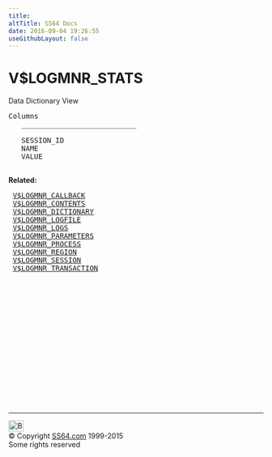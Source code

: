 ```yaml
---
title:
altTitle: SS64 Docs
date: 2016-09-04 19:26:55
useGithubLayout: false
---
```

<!-- #BeginLibraryItem "/Library/head_orav.lbi" --><!-- #EndLibraryItem --><h1>V$LOGMNR_STATS </h1>  
 <p> Data Dictionary View </p> 
 
<pre>Columns
   ___________________________
 
   SESSION_ID
   NAME
   VALUE

</pre>
<p><b>Related:</b></p><pre> <a href="V$LOGMNR_CALLBACK.html">V$LOGMNR_CALLBACK</a> 
 <a href="V$LOGMNR_CONTENTS.html">V$LOGMNR_CONTENTS</a> 
 <a href="V$LOGMNR_DICTIONARY.html">V$LOGMNR_DICTIONARY</a> 
 <a href="V$LOGMNR_LOGFILE.html">V$LOGMNR_LOGFILE</a> 
 <a href="V$LOGMNR_LOGS.html">V$LOGMNR_LOGS</a> 
 <a href="V$LOGMNR_PARAMETERS.html">V$LOGMNR_PARAMETERS</a> 
 <a href="V$LOGMNR_PROCESS.html">V$LOGMNR_PROCESS</a> 
 <a href="V$LOGMNR_REGION.html">V$LOGMNR_REGION</a> 
 <a href="V$LOGMNR_SESSION.html">V$LOGMNR_SESSION</a> 
 <a href="V$LOGMNR_TRANSACTION.html">V$LOGMNR_TRANSACTION</a> </pre><!-- #BeginLibraryItem "/Library/foot_orad.lbi" --><p><script async="" src="//pagead2.googlesyndication.com/pagead/js/adsbygoogle.js"></script>
<!-- oracle-footer -->
<ins class="adsbygoogle" style="display:inline-block;width:300px;height:250px" data-ad-client="ca-pub-6140977852749469" data-ad-slot="4275490898"></ins>
<script>
(adsbygoogle = window.adsbygoogle || []).push({});
</script></p>
<hr>
<div id="bl" class="footer"><a href="#"><img src="../images/top.png" width="30" height="22" alt="Back to the Top"></a></div>
<div id="br" class="footer, tagline">© Copyright <a href="http://ss64.com/">SS64.com</a> 1999-2015<br>
Some rights reserved</div>
<!-- #EndLibraryItem -->

